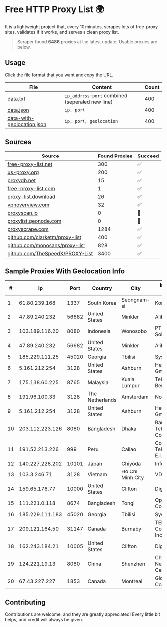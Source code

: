 
# Free HTTP Proxy List 🌍

It is a lightweight project that, every 10 minutes, scrapes lots of free-proxy sites, validates if it works, and serves a clean proxy list.


> Scraper found **6486** proxies at the latest update. Usable proxies are below.

## Usage

Click the file format that you want and copy the URL.


|File|Content|Count|
|----|-------|-----|
|[data.txt](https://raw.githubusercontent.com/themiralay/Proxy-List-World/master/data.txt)|`ip_address:port` combined (seperated new line)|400|
|[data.json](https://raw.githubusercontent.com/themiralay/Proxy-List-World/master/data.json)|`ip, port`|400|
|[data-with-geolocation.json](https://raw.githubusercontent.com/themiralay/Proxy-List-World/master/data-with-geolocation.json)|`ip, port, geolocation`|400|

## Sources

|Source|Found Proxies|Succeed|
|------|-------------|-------|
|[free-proxy-list.net](https://free-proxy-list.net)|300|✅|
|[us-proxy.org](https://www.us-proxy.org)|200|✅|
|[proxydb.net](http://proxydb.net)|15|✅|
|[free-proxy-list.com](https://free-proxy-list.com/?page=&port=&type%5B%5D=http&type%5B%5D=https&up_time=0&search=Search)|1|✅|
|[proxy-list.download](https://www.proxy-list.download/HTTP)|26|✅|
|[vpnoverview.com](https://vpnoverview.com/privacy/anonymous-browsing/free-proxy-servers)|32|✅|
|[proxyscan.io](https://www.proxyscan.io)|0|🚫|
|[proxylist.geonode.com](https://proxylist.geonode.com/api/proxy-list?limit=300&page=1&sort_by=lastChecked&sort_type=desc&protocols=http,https)|0|🚫|
|[proxyscrape.com](https://api.proxyscrape.com/v2/?request=displayproxies&protocol=http&timeout=10000&country=all&ssl=all&anonymity=all)|1284|✅|
|[github.com/clarketm/proxy-list](https://raw.githubusercontent.com/clarketm/proxy-list/master/proxy-list-raw.txt)|400|✅|
|[github.com/monosans/proxy-list](https://raw.githubusercontent.com/monosans/proxy-list/main/proxies/http.txt)|828|✅|
|[github.com/TheSpeedX/PROXY-List](https://raw.githubusercontent.com/TheSpeedX/PROXY-List/master/http.txt)|3400|✅|


## Sample Proxies With Geolocation Info

|#|Ip|Port|Country|City|Internet Service Provider|
|-|--|----|-------|----|-------------------------|
|1|61.80.239.168|1337|South Korea|Seongnam-si|Korea Telecom|
|2|47.89.240.232|56682|United States|Minkler|Alibaba.com LLC|
|3|103.189.116.20|8080|Indonesia|Wonosobo|PT Callysta Total Solusindo|
|4|47.89.240.232|56682|United States|Minkler|Alibaba.com LLC|
|5|185.229.111.25|45020|Georgia|Tbilisi|Sysnet LLC|
|6|5.161.212.254|3128|United States|Ashburn|Hetzner Online GmbH|
|7|175.138.60.225|8765|Malaysia|Kuala Lumpur|Telekom Malaysia Berhad|
|8|191.96.100.33|3128|The Netherlands|Amsterdam|NovoServe B.V.|
|9|5.161.212.254|3128|United States|Ashburn|Hetzner Online GmbH|
|10|203.112.223.126|8080|Bangladesh|Dhaka|Bangladesh Telecommunications Company Ltd.|
|11|191.52.213.226|999|Peru|Callao|Comwifi Telecomunicaciones E.I.R.L|
|12|140.227.228.202|10101|Japan|Chiyoda|InfoSphere|
|13|103.3.246.71|3128|Vietnam|Ho Chi Minh City|VDATA|
|14|159.65.176.77|10000|United States|Clifton|DigitalOcean, LLC|
|15|111.221.0.118|8674|Bangladesh|Tongi|OptiMax Communication Ltd|
|16|185.229.111.183|45020|Georgia|Tbilisi|Sysnet LLC|
|17|209.121.164.50|31147|Canada|Burnaby|TELUS Communications Inc.|
|18|162.243.184.21|10005|United States|Clifton|DigitalOcean, LLC|
|19|124.221.19.13|8080|China|Shenzhen|China Internet Network Information Center|
|20|67.43.227.227|1853|Canada|Montreal|GloboTech Communications|



## Contributing

Contributions are welcome, and they are greatly appreciated! Every
little bit helps, and credit will always be given.

